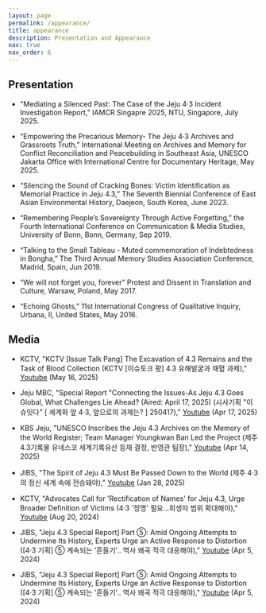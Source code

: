 ```yaml
---
layout: page
permalink: /appearance/
title: appearance
description: Presentation and Appearance
nav: true
nav_order: 6
---
```


## Presentation

- "Mediating a Silenced Past: The Case of the Jeju 4·3 Incident Investigation Report," IAMCR Singapre 2025, NTU, Singapore, July 2025.

- “Empowering the Precarious Memory- The Jeju 4·3 Archives and Grassroots Truth,” International Meeting on Archives and Memory for Conflict Reconciliation and Peacebuilding in Southeast Asia, UNESCO Jakarta Office with International Centre for Documentary Heritage, May 2025.

- “Silencing the Sound of Cracking Bones: Victim Identification as Memorial Practice in Jeju 4.3,” The Seventh Biennial Conference of East Asian Environmental History, Daejeon, South Korea, June 2023.

- “Remembering People’s Sovereignty Through Active Forgetting,” the Fourth International Conference on Communication & Media Studies, University of Bonn, Bonn, Germany, Sep 2019. 

- “Talking to the Small Tableau - Muted commemoration of Indebtedness in Bongha,” The Third Annual Memory Studies Association Conference, Madrid, Spain, Jun 2019.

- “We will not forget you, forever” Protest and Dissent in Translation and Culture, Warsaw, Poland, May 2017.  

- “Echoing Ghosts,” 11st International Congress of Qualitative Inquiry, Urbana, Il, United States, May 2016.

## Media

- KCTV, "KCTV [Issue Talk Pang] The Excavation of 4.3 Remains and the Task of Blood Collection (KCTV [이슈토크 팡] 4.3 유해발굴과 채혈 과제)," <a href="https://www.youtube.com/watch?v=1LnfO77HOK0">Youtube</a> (May 16, 2025)

- Jeju MBC, "Special Report "Connecting the Issues-As Jeju 4.3 Goes Global, What Challenges Lie Ahead? (Aired: April 17, 2025) (시사기획 "이슈잇다" [ 세계화 앞 4·3, 앞으로의 과제는? ] 250417)," <a href="https://www.youtube.com/watch?v=sBVYVbrHQNY">Youtube</a> (Apr 17, 2025)

- KBS Jeju, "UNESCO Inscribes the Jeju 4.3 Archives on the Memory of the World Register; Team Manager Youngkwan Ban Led the Project (제주4.3기록물 유네스코 세계기록유산 등재 결정, 반영관 팀장)," <a href="https://www.youtube.com/watch?v=kTyxrn9eNzQ">Youtube</a> (Apr 14, 2025)

- JIBS, "The Spirit of Jeju 4.3 Must Be Passed Down to the World (제주 4·3의 정신 세계 속에 전승돼야)," <a href="https://www.youtube.com/watch?v=riBJrTaQ1Ms">Youtube</a> (Jan 28, 2025)

- KCTV, "Advocates Call for 'Rectification of Names' for Jeju 4.3, Urge Broader Definition of Victims (4·3 '정명' 필요…희생자 범위 확대해야)," <a href="https://www.youtube.com/watch?v=TjDHNeQQZo0">Youtube</a> (Aug 20, 2024)

- JIBS, "Jeju 4.3 Special Report] Part ⑤: Amid Ongoing Attempts to Undermine Its History, Experts Urge an Active Response to Distortion ([4·3 기획] ⑤ 계속되는 '흔들기'.. 역사 왜곡 적극 대응해야)," <a href="https://www.youtube.com/watch?v=UDEl5H7y0uU">Youtube</a> (Apr 5, 2024)

- JIBS, "Jeju 4.3 Special Report] Part ⑤: Amid Ongoing Attempts to Undermine Its History, Experts Urge an Active Response to Distortion ([4·3 기획] ⑤ 계속되는 '흔들기'.. 역사 왜곡 적극 대응해야)," <a href="https://www.youtube.com/watch?v=UDEl5H7y0uU">Youtube</a> (Apr 5, 2024)


